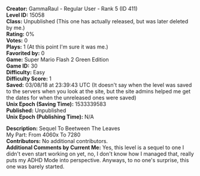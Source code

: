**Creator:** GammaRaul - Regular User - Rank 5 (ID 411) <br>
**Level ID:** 15058 <br>
**Class:** Unpublished (This one has actually released, but was later deleted by me.) <br>
**Rating:** 0% <br>
**Votes:** 0 <br>
**Plays:** 1 (At this point I'm sure it was me.) <br>
**Favorited by:** 0 <br>
**Game:** Super Mario Flash 2 Green Edition <br>
**Game ID:** 30 <br>
**Difficulty:** Easy <br>
**Difficulty Score:** 1 <br>
**Saved:** 03/08/18 at 23:39:43 UTC (It doesn't say when the level was saved to the servers when you look at the site, but the site admins helped me get the dates for when the unreleased ones were saved) <br>
**Unix Epoch (Saving Time):** 1533339583 <br>
**Published:** Unpublished <br>
**Unix Epoch (Publishing Time):** N/A

**Description:**  Sequel To Beetween The Leaves <br>
My Part: From 4060x To 7280 <br>
**Contributors:** No additional contributors. <br>
**Additional Comments by Current Me:** Yes, this level is a sequel to one I didn't even start working on yet, no, I don't know how I managed that, really puts my ADHD Mode into perspective. Anyways, to no one's surprise, this one was barely started.
